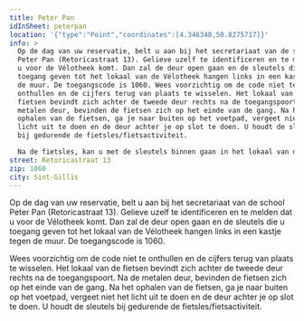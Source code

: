 ```yaml
---
title: Peter Pan
idInSheet: peterpan
location: '{"type":"Point","coordinates":[4.346348,50.8275717]}'
info: >
  Op de dag van uw reservatie, belt u aan bij het secretariaat van de school
  Peter Pan (Retoricastraat 13). Gelieve uzelf te identificeren en te melden dat
  u voor de Vélotheek komt. Dan zal de deur open gaan en de sleutels die u
  toegang geven tot het lokaal van de Vélotheek hangen links in een kastje tegen
  de muur. De toegangscode is 1060. Wees voorzichtig om de code niet te
  onthullen en de cijfers terug van plaats te wisselen. Het lokaal van de
  fietsen bevindt zich achter de tweede deur rechts na de toegangspoort. Na de
  metalen deur, bevinden de fietsen zich op het einde van de gang. Na het
  ophalen van de fietsen, ga je naar buiten op het voetpad, vergeet niet het
  licht uit te doen en de deur achter je op slot te doen. U houdt de sleutels
  bij gedurende de fietsles/fietsactiviteit.

  Na de fietsles, kan u met de sleutels binnen gaan in het lokaal van de Vélotheek en het materiaal op een gepaste manier terugzetten. Vergeet niet om bij het verlaten van de Vélotheek het licht uit te schakelen en de fietsenkot op slot te doen. Daarna belt u aan bij het secretariaat van de school. Wanneer u binnen gelaten wordt, kan u de sleutel terug in het kluisje tegen de muur stoppen. Vergeet niet de cijfers terug van plaats te wisselen nadat je de sleutels hebt ingeleverd.
street: Retoricastraat 13
zip: 1060
city: Sint-Gillis
---
```

Op de dag van uw reservatie, belt u aan bij het secretariaat van de school Peter Pan (Retoricastraat 13). Gelieve uzelf te identificeren en te melden dat u voor de Vélotheek komt. Dan zal de deur open gaan en de sleutels die u toegang geven tot het lokaal van de Vélotheek hangen links in een kastje tegen de muur. De toegangscode is 1060.

Wees voorzichtig om de code niet te onthullen en de cijfers terug van plaats te wisselen. Het lokaal van de fietsen bevindt zich achter de tweede deur rechts na de toegangspoort. Na de metalen deur, bevinden de fietsen zich op het einde van de gang. Na het ophalen van de fietsen, ga je naar buiten op het voetpad, vergeet niet het licht uit te doen en de deur achter je op slot te doen. U houdt de sleutels bij gedurende de fietsles/fietsactiviteit.